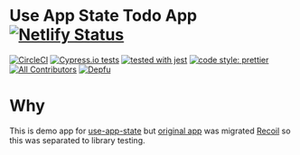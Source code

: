 # Use App State Todo App [![Netlify Status](https://api.netlify.com/api/v1/badges/acb0b85b-1c09-487f-84a4-a087c02d757a/deploy-status)](https://app.netlify.com/sites/use-app-state-todo-app/deploys)

[![CircleCI](https://circleci.com/gh/ryota-murakami/use-app-state-todo-app.svg?style=svg)](https://circleci.com/gh/ryota-murakami/use-app-state-todo-app)
[![Cypress.io tests](https://img.shields.io/badge/cypress.io-tests-green.svg?style=flat-square)](https://cypress.io)
[![tested with jest](https://img.shields.io/badge/tested_with-jest-99424f.svg)](https://github.com/facebook/jest)
[![code style: prettier](https://img.shields.io/badge/code_style-prettier-ff69b4.svg?style=flat-square)](https://github.com/prettier/prettier)
[![All Contributors](https://img.shields.io/badge/all_contributors-4-orange.svg?style=flat-square)](#contributors)
[![Depfu](https://badges.depfu.com/badges/b291947c58892a6d78e4f3374c4a6d01/overview.svg)](https://depfu.com/github/laststance/create-react-app-typescript-todo-example-2020?project_id=9618)

# Why
This is demo app for [use-app-state](https://github.com/laststance/use-app-state) but [original app](https://github.com/laststance/create-react-app-typescript-todo-example-2020) was migrated [Recoil](https://github.com/facebookexperimental/Recoil) so this was separated to library testing.
